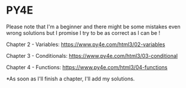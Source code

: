 # PY4E

Please note that I'm a beginner and there might be some mistakes even wrong solutions but I promise I try to be as correct as I can be !

Chapter 2 - Variables: https://www.py4e.com/html3/02-variables

Chapter 3 - Conditionals: https://www.py4e.com/html3/03-conditional

Chapter 4 - Functions: https://www.py4e.com/html3/04-functions

*As soon as I'll finish a chapter, I'll add my solutions.
